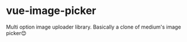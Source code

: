 # vue-image-picker
Multi option image uploader library.
Basically a clone of medium's image picker😊
